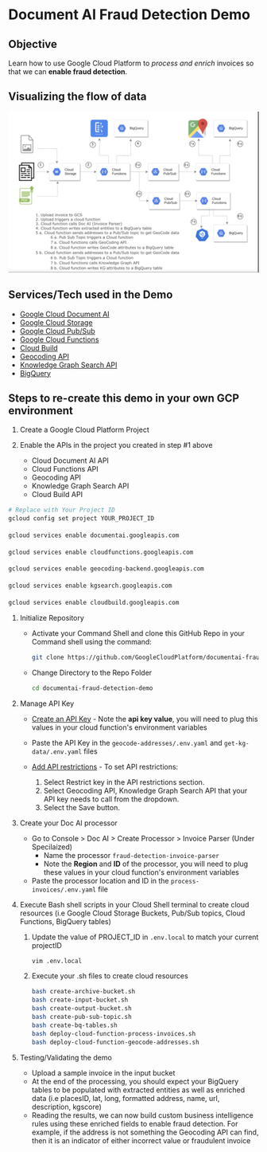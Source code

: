 # Document AI Fraud Detection Demo

## Objective

Learn how to use Google Cloud Platform to *process and enrich* invoices so that we can **enable fraud detection**.

## Visualizing the flow of data

![diagram](img/steps-in-a-diagram.png)

## Services/Tech used in the Demo

* [Google Cloud Document AI](https://cloud.google.com/document-ai)
* [Google Cloud Storage](https://cloud.google.com/storage)
* [Google Cloud Pub/Sub](https://cloud.google.com/pubsub/docs/overview)
* [Google Cloud Functions](https://cloud.google.com/functions)
* [Cloud Build](https://cloud.google.com/build)
* [Geocoding API](https://developers.google.com/maps/documentation/geocoding/start)
* [Knowledge Graph Search API](https://developers.google.com/knowledge-graph)
* [BigQuery](https://cloud.google.com/bigquery)

## Steps to re-create this demo in your own GCP environment

1. Create a Google Cloud Platform Project

1. Enable the APIs in the project you created in step #1 above
   * Cloud Document AI API
   * Cloud Functions API
   * Geocoding API
   * Knowledge Graph Search API
   * Cloud Build API

```sh
# Replace with Your Project ID
gcloud config set project YOUR_PROJECT_ID

gcloud services enable documentai.googleapis.com

gcloud services enable cloudfunctions.googleapis.com

gcloud services enable geocoding-backend.googleapis.com

gcloud services enable kgsearch.googleapis.com

gcloud services enable cloudbuild.googleapis.com
```

1. Initialize Repository

    * Activate your Command Shell and clone this GitHub Repo in your Command shell using the command:
  
        ```sh
        git clone https://github.com/GoogleCloudPlatform/documentai-fraud-detection-demo.git
        ```

    * Change Directory to the Repo Folder

       ```sh
       cd documentai-fraud-detection-demo
       ```

2. Manage API Key

   * [Create an API Key](https://cloud.google.com/docs/authentication/api-keys#creating_an_api_key) - Note the **api key value**, you will need to plug this values in your cloud function's environment variables
  
   * Paste the API Key in the `geocode-addresses/.env.yaml` and `get-kg-data/.env.yaml` files

   * [Add API restrictions](https://cloud.google.com/docs/authentication/api-keys#adding_api_restrictions) - To set API restrictions:
        1. Select Restrict key in the API restrictions section.
        2. Select Geocoding API, Knowledge Graph Search API that your API key needs to call from the dropdown.
        3. Select the Save button.

3. Create your Doc AI processor
    * Go to Console > Doc AI > Create Processor > Invoice Parser (Under Specilaized)
      * Name the processor `fraud-detection-invoice-parser`
      * Note the **Region** and **ID** of the processor, you will need to plug these values in your cloud function's environment variables
    * Paste the processor location and ID in the `process-invoices/.env.yaml` file

4. Execute Bash shell scripts in your Cloud Shell terminal to create cloud resources (i.e Google Cloud Storage Buckets, Pub/Sub topics, Cloud Functions, BigQuery tables)

     1. Update the value of PROJECT_ID in `.env.local` to match your current projectID

        ```sh
        vim .env.local
        ```

     2. Execute your .sh files to create cloud resources

        ```sh
        bash create-archive-bucket.sh
        bash create-input-bucket.sh
        bash create-output-bucket.sh
        bash create-pub-sub-topic.sh
        bash create-bq-tables.sh
        bash deploy-cloud-function-process-invoices.sh
        bash deploy-cloud-function-geocode-addresses.sh
        ```

5. Testing/Validating the demo
     * Upload a sample invoice in the input bucket
     * At the end of the processing, you should expect your BigQuery tables to be populated with extracted entities as well as enriched data (i.e placesID, lat, long, formatted address, name, url, description, kgscore)
     * Reading the results, we can now build custom business intelligence rules using these enriched fields to enable fraud detection. For example, if the address is not something the Geocoding API can find, then it is an indicator of either incorrect value or fraudulent invoice
